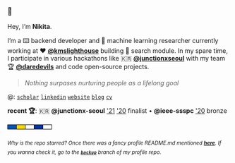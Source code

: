 ### 👋

Hey, I’m **Nikita**.

I’m a ⌨️ backend developer and 🤖 machine learning researcher currently working at ♥ **[@kmslighthouse](https://www.kmslh.com/)** building 🔎 search module. In my spare time, I participate in various hackathons like 🇰🇷 **[@junctionxseoul](https://www.facebook.com/junctionxseoul)** with my team 🏆 **[@daredevils](https://github.com/daredevils-team)** and code open-source projects.

> _Nothing surpases nurturing people as a lifelong goal_

@: [`scholar`](https://scholar.google.com/citations?user=qy3ZD4IAAAAJ&hl=en) [`linkedin`](https://www.linkedin.com/in/xtenzq/) [`website`](https://xtenzq.github.io/) [`blog`](https://xtenzq.github.io/blog) [`cv`](https://xtenzq.github.io/cv)

**recent 🏆️**: 🇰🇷 **@junctionx-seoul** ['21](https://xtenzq.github.io/img/junction2021.jpg) ['20](https://xtenzq.github.io/img/junction2020.jpg) finalist • **@ieee-ssspc** ['20](https://xtenzq.github.io/img/IEEE_diploma.png) bronze

<!-- imagine all the people livin' life in peace -->
<!-- I pray for the people of Ukraine  -->
<a href="https://www.youtube.com/watch?v=YkgkThdzX-8" target="_blank"><img src="rect.png" /></a>

<sub>_Why is the repo starred? Once there was a fancy profile README.md mentioned **[here](https://github.com/abhisheknaiidu/awesome-github-profile-readme)**. If you wanna check it, go to the **[`backup`](https://github.com/xtenzQ/xtenzQ/tree/backup)** branch of my profile repo._</sub>
